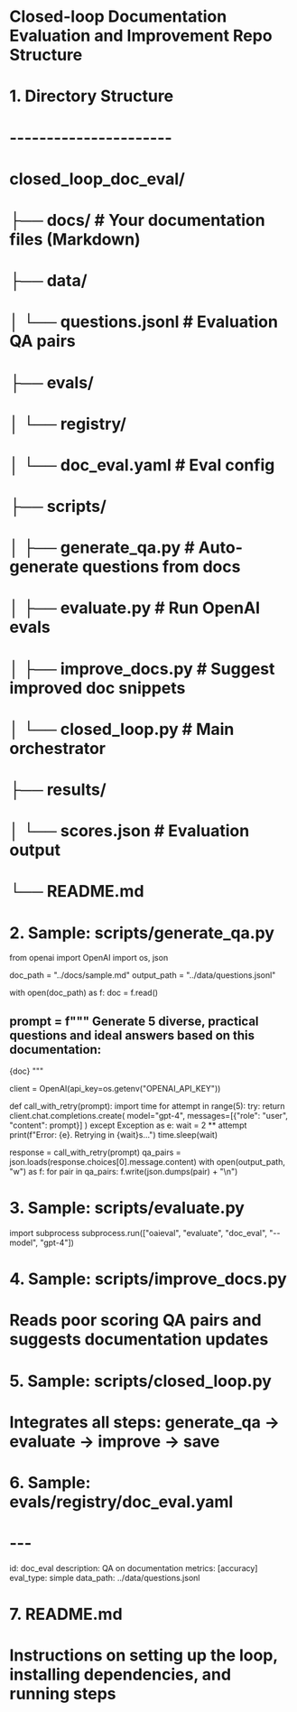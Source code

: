 # Closed-loop Documentation Evaluation and Improvement Repo Structure

# 1. Directory Structure
# ----------------------
# closed_loop_doc_eval/
# ├── docs/                  # Your documentation files (Markdown)
# ├── data/
# │   └── questions.jsonl    # Evaluation QA pairs
# ├── evals/
# │   └── registry/
# │       └── doc_eval.yaml  # Eval config
# ├── scripts/
# │   ├── generate_qa.py     # Auto-generate questions from docs
# │   ├── evaluate.py        # Run OpenAI evals
# │   ├── improve_docs.py    # Suggest improved doc snippets
# │   └── closed_loop.py     # Main orchestrator
# ├── results/
# │   └── scores.json        # Evaluation output
# └── README.md

# 2. Sample: scripts/generate_qa.py
from openai import OpenAI
import os, json

doc_path = "../docs/sample.md"
output_path = "../data/questions.jsonl"

with open(doc_path) as f:
    doc = f.read()

prompt = f"""
Generate 5 diverse, practical questions and ideal answers based on this documentation:
---
{doc}
"""

client = OpenAI(api_key=os.getenv("OPENAI_API_KEY"))

def call_with_retry(prompt):
    import time
    for attempt in range(5):
        try:
            return client.chat.completions.create(
                model="gpt-4",
                messages=[{"role": "user", "content": prompt}]
            )
        except Exception as e:
            wait = 2 ** attempt
            print(f"Error: {e}. Retrying in {wait}s...")
            time.sleep(wait)

response = call_with_retry(prompt)
qa_pairs = json.loads(response.choices[0].message.content)
with open(output_path, "w") as f:
    for pair in qa_pairs:
        f.write(json.dumps(pair) + "\n")

# 3. Sample: scripts/evaluate.py
import subprocess
subprocess.run(["oaieval", "evaluate", "doc_eval", "--model", "gpt-4"])

# 4. Sample: scripts/improve_docs.py
# Reads poor scoring QA pairs and suggests documentation updates

# 5. Sample: scripts/closed_loop.py
# Integrates all steps: generate_qa -> evaluate -> improve -> save

# 6. Sample: evals/registry/doc_eval.yaml
# ---
id: doc_eval
description: QA on documentation
metrics: [accuracy]
eval_type: simple
data_path: ../data/questions.jsonl

# 7. README.md
# Instructions on setting up the loop, installing dependencies, and running steps
